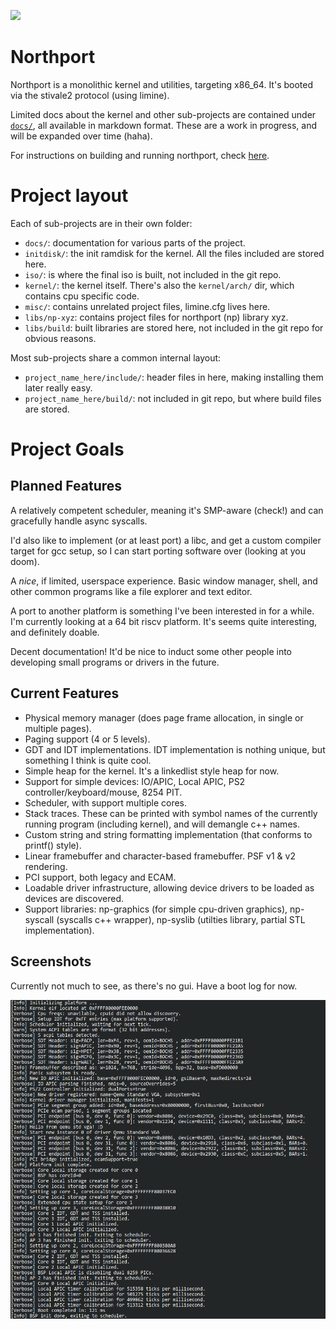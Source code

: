 ![](https://tokei.rs/b1/github/deanoburrito/northport)

# Northport
Northport is a monolithic kernel and utilities, targeting x86_64.
It's booted via the stivale2 protocol (using limine).

Limited docs about the kernel and other sub-projects are contained under [`docs/`](docs/), all available in markdown format. These are a work in progress, and will be expanded over time (haha).

For instructions on building and running northport, check [here](docs/Building.md).

# Project layout
Each of sub-projects are in their own folder:
- `docs/`: documentation for various parts of the project. 
- `initdisk/`: the init ramdisk for the kernel. All the files included are stored here.
- `iso/`: is where the final iso is built, not included in the git repo.
- `kernel/`: the kernel itself. There's also the `kernel/arch/` dir, which contains cpu specific code.
- `misc/`: contains unrelated project files, limine.cfg lives here.
- `libs/np-xyz`: contains project files for northport (np) library xyz.
- `libs/build`: built libraries are stored here, not included in the git repo for obvious reasons.

Most sub-projects share a common internal layout:
- `project_name_here/include/`: header files in here, making installing them later really easy.
- `project_name_here/build/`: not included in git repo, but where build files are stored.

# Project Goals
## Planned Features
A relatively competent scheduler, meaning it's SMP-aware (check!) and can gracefully handle async syscalls.

I'd also like to implement (or at least port) a libc, and get a custom compiler target for gcc setup, so I can start porting software over (looking at you doom).

A *nice*, if limited, userspace experience. Basic window manager, shell, and other common programs like a file explorer and text editor.

A port to another platform is something I've been interested in for a while. I'm currently looking at a 64 bit riscv platform. It's seems quite interesting, and definitely doable.

Decent documentation! It'd be nice to induct some other people into developing small programs or drivers in the future.

## Current Features
- Physical memory manager (does page frame allocation, in single or multiple pages).
- Paging support (4 or 5 levels).
- GDT and IDT implementations. IDT implementation is nothing unique, but something I think is quite cool.
- Simple heap for the kernel. It's a linkedlist style heap for now.
- Support for simple devices: IO/APIC, Local APIC, PS2 controller/keyboard/mouse, 8254 PIT.
- Scheduler, with support multiple cores.
- Stack traces. These can be printed with symbol names of the currently running program (including kernel), and will demangle c++ names.
- Custom string and string formatting implementation (that conforms to printf() style).
- Linear framebuffer and character-based framebuffer. PSF v1 & v2 rendering.
- PCI support, both legacy and ECAM.
- Loadable driver infrastructure, allowing device drivers to be loaded as devices are discovered.
- Support libraries: np-graphics (for simple cpu-driven graphics), np-syscall (syscalls c++ wrapper), np-syslib (utilties library, partial STL implementation).

## Screenshots
Currently not much to see, as there's no gui. Have a boot log for now.

![Northport development bootlog](docs/assets/northport-boot-log-nover.png)
